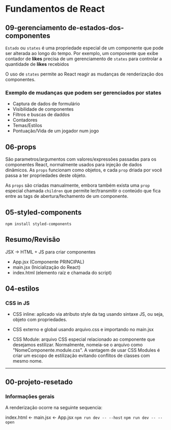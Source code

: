 # Fundamentos de React

## 09-gerenciamento de-estados-dos-componentes

`Estado` ou `states` é uma propriedade especial de um componente que pode ser alterada ao longo do tempo. Por exemplo, um componente que exibe contador de **likes** precisa de um gerenciamento de `states` para controlar a quantidade de **likes** recebidos

O uso de `states` permite ao React reagir as mudanças de renderização dos componentes.

### Exemplo de mudanças que podem ser gerenciados por states

- Captura de dados de formulário
- Visibilidade de componentes
- Filtros e buscas de daddos
- Contadores
- Temas/Estilos
- Pontuação/Vida de um jogador num jogo

## 06-props

São parametros/argumentos com valores/expressões passadas para os componentes React, normalmente usados para injeção de dados dinâmicos. As `props` funcionam como objetos, e cada `prop` driada por você passa a ter propriedades deste objeto.

As `props` são criadas manualmente, embora também exista uma `prop` especial chamada `children` que permite ler/transmitir o conteúdo que fica entre as tags de abertura/fechamento de um componente.

## 05-styled-components

`npm install styled-components`

## Resumo/Revisão

JSX -> HTML + JS para criar componentes

- App.jsx (Componente PRINCIPAL)
- main.jsx (Inicialização do React)
- index.html (elemento raíz e chamada do script)

## 04-estilos

### CSS in JS

- CSS inline: aplicado via atributo style da tag usando sintaxe JS, ou seja, objeto com propriedades.

- CSS externo e global usando arquivo.css e importando no main.jsx

- CSS Module: arquivo CSS especial relacionado ao componente que desejamos estilizar. Normalmente, nomeia-se o arquivo como "NomeComponente.module.css". A vantagem de usar CSS Modules é criar um escopo de estilização evitando conflitos de classes com mesmo nome.

---

## 00-projeto-resetado

### Informações gerais

A renderização ocorre na seguinte sequencia:

index.html <- main.jsx <- App.jsx
`npm run dev -- --host`
`npm run dev -- --open`
